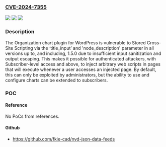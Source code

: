### [CVE-2024-7355](https://cve.mitre.org/cgi-bin/cvename.cgi?name=CVE-2024-7355)
![](https://img.shields.io/static/v1?label=Product&message=Organization%20chart&color=blue)
![](https://img.shields.io/static/v1?label=Version&message=*%3C%3D%201.5.0%20&color=brighgreen)
![](https://img.shields.io/static/v1?label=Vulnerability&message=CWE-79%20Improper%20Neutralization%20of%20Input%20During%20Web%20Page%20Generation%20('Cross-site%20Scripting')&color=brighgreen)

### Description

The Organization chart plugin for WordPress is vulnerable to Stored Cross-Site Scripting via the ‘title_input’ and 'node_description' parameter in all versions up to, and including, 1.5.0 due to insufficient input sanitization and output escaping. This makes it possible for authenticated attackers, with Subscriber-level access and above, to inject arbitrary web scripts in pages that will execute whenever a user accesses an injected page. By default, this can only be exploited by administrators, but the ability to use and configure charts can be extended to subscribers.

### POC

#### Reference
No PoCs from references.

#### Github
- https://github.com/fkie-cad/nvd-json-data-feeds

